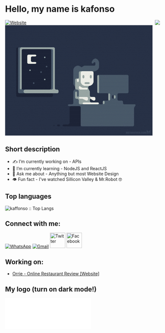 # Hello, my name is kafonso 
[![Website](https://img.shields.io/badge/Informatic--&--Telecomunication--Engineering--Student-UTA-blue?style=for-the-badge&logo=github)](https://google.com)
<img src="https://komarev.com/ghpvc/?username=kaffonso&color=orange&label=Views&style=flat-square" align="right"/>
![prog](https://github.com/kaffonso/kaffonso/blob/main/prog.gif)

## Short description
- ✍️ I’m currently working on - APIs
- 📓 I’m currently learning - NodeJS and ReactJS
- 💬 Ask me about - Anything but most Website Design
- 👁 Fun fact - I've watched Sillicon Valley & Mr.Robot 🤓

## Top languages

<p align="left"><img src="https://github-readme-stats.vercel.app/api/top-langs/?username=kaffonso&langs_count=10&theme=tokyonight&layout=compact" alt="kaffonso :: Top Langs" /></p>

## Connect with me:
<p align="left">
     <a href="https://wa.me/+2386977491"><img alt="WhatsApp" title="WhatsApp" src="https://www.vectorlogo.zone/logos/whatsapp/whatsapp-tile.svg"   width="50" height="50" /></a>
     <a href="mailto:kafonso.dev@gmail.com"><img alt="Gmail" title="Gmail" src="https://www.vectorlogo.zone/logos/gmail/gmail-tile.svg"   width="50" height="50" /></a>
     <a href="https://twitter.com/itskafonso"><img title="Twitter" src="https://www.vectorlogo.zone/logos/twitter/twitter-tile.svg"   width="50" height="50" /></a>
     <a href="https://www.facebook.com/kenny.afonso/"><img title="Facebook" src="https://www.vectorlogo.zone/logos/facebook/facebook-tile.svg"   width="50" height="50" /></a>
</p>

<!-- Optional if you have blogs -->
##   Working on:
- [Orrie - Online Restaurant Review [Website]](https://orrie.vercel.app)
<!-- BLOG-POST-LIST:START -->
<!-- BLOG-POST-LIST:END -->

## My logo (turn on dark mode!)
![img](https://github.com/kaffonso/kaffonso/blob/main/Small%20curve.png)

